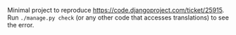 Minimal project to reproduce https://code.djangoproject.com/ticket/25915. Run
`./manage.py check` (or any other code that accesses translations) to see the
error.
